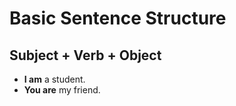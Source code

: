 # Basic Sentence Structure

## Subject + Verb + Object

- **I am** a student.
- **You are** my friend.

